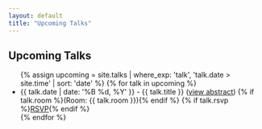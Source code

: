 ```yaml
---
layout: default
title: "Upcoming Talks"
---
```


<h2>Upcoming Talks</h2>
<ul>
  {% assign upcoming = site.talks | where_exp: 'talk', 'talk.date > site.time' | sort: 'date' %}
  {% for talk in upcoming %}
  <li>{{ talk.date | date: '%B %d, %Y' }} - {{ talk.title }}
  (<a href="{{ talk.url }}">view abstract</a>)
  {% if talk.room %}(Room: {{ talk.room }}){% endif %}
  {% if talk.rsvp %}<a href="{{ talk.rsvp }}">RSVP</a>{% endif %}</li>
  {% endfor %}
</ul>
